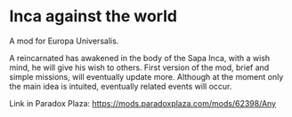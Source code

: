 # Inca against the world
A mod for Europa Universalis.

A reincarnated has awakened in the body of the Sapa Inca, with a wish mind, he will give his wish to others. First version of the mod, brief and simple missions, will eventually update more. Although at the moment only the main idea is intuited, eventually related events will occur.


Link in Paradox Plaza: https://mods.paradoxplaza.com/mods/62398/Any
